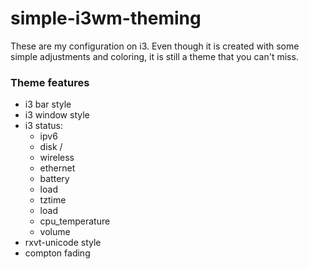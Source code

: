 # simple-i3wm-theming
These are my configuration on i3. Even though it is created with some simple adjustments and coloring, it is still a theme that you can't miss.

### Theme features
- i3 bar style
- i3 window style
- i3 status:
  + ipv6
  + disk /
  + wireless
  + ethernet
  + battery
  + load
  + tztime 
  + load
  + cpu\_temperature
  + volume
- rxvt-unicode style
- compton fading
